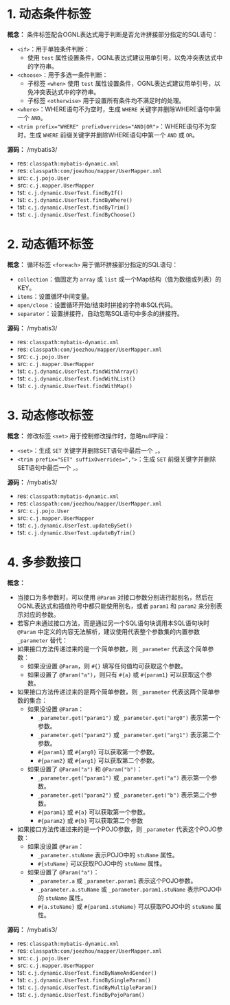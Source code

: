 # 1. 动态条件标签

**概念：** 条件标签配合OGNL表达式用于判断是否允许拼接部分指定的SQL语句：
- `<if>`：用于单独条件判断：
    - 使用 `test` 属性设置条件，OGNL表达式建议用单引号，以免冲突表达式中的字符串。
- `<choose>`：用于多选一条件判断：
    - 子标签 `<when>` 使用 `test` 属性设置条件，OGNL表达式建议用单引号，以免冲突表达式中的字符串。
    - 子标签 `<otherwise>` 用于设置所有条件均不满足时的处理。
- `<where>`：WHERE语句不为空时，生成 `WHERE` 关键字并删除WHERE语句中第一个 `AND`。 
- `<trim prefix="WHERE" prefixOverrides="AND|OR">`：WHERE语句不为空时，生成 `WHERE` 前缀关键字并删除WHERE语句中第一个 `AND` 或 `OR`。 

**源码：** /mybatis3/
- res: `classpath:mybatis-dynamic.xml`
- res: `classpath:com/joezhou/mapper/UserMapper.xml`
- src: `c.j.pojo.User`
- src: `c.j.mapper.UserMapper`
- tst: `c.j.dynamic.UserTest.findByIf()`
- tst: `c.j.dynamic.UserTest.findByWhere()`
- tst: `c.j.dynamic.UserTest.findByTrim()`
- tst: `c.j.dynamic.UserTest.findByChoose()`

# 2. 动态循环标签

**概念：** 循环标签 `<foreach>` 用于循环拼接部分指定的SQL语句：
- `collection`：值固定为 `array` 或 `list` 或一个Map结构（值为数组或列表）的KEY。
- `items`：设置循环中间变量。
- `open/close`：设置循环开始/结束时拼接的字符串SQL代码。
- `separator`：设置拼接符，自动忽略SQL语句中多余的拼接符。

**源码：** /mybatis3/
- res: `classpath:mybatis-dynamic.xml`
- res: `classpath:com/joezhou/mapper/UserMapper.xml`
- src: `c.j.pojo.User`
- src: `c.j.mapper.UserMapper`
- tst: `c.j.dynamic.UserTest.findWithArray()`
- tst: `c.j.dynamic.UserTest.findWithList()`
- tst: `c.j.dynamic.UserTest.findWithMap()`

# 3. 动态修改标签

**概念：** 修改标签 `<set>` 用于控制修改操作时，忽略null字段：
- `<set>`：生成 `SET` 关键字并删除SET语句中最后一个 `,`。 
- `<trim prefix="SET" suffixOverrides=",">`：生成 `SET` 前缀关键字并删除SET语句中最后一个 `,`。

**源码：** /mybatis3/
- res: `classpath:mybatis-dynamic.xml`
- res: `classpath:com/joezhou/mapper/UserMapper.xml`
- src: `c.j.pojo.User`
- src: `c.j.mapper.UserMapper`
- tst: `c.j.dynamic.UserTest.updateBySet()`
- tst: `c.j.dynamic.UserTest.updateByTrim()`

# 4. 多参数接口

**概念：** 
- 当接口为多参数时，可以使用 `@Param` 对接口参数分别进行起别名，然后在OGNL表达式和插值符号中都只能使用别名，或者 `param1` 和 `param2` 来分别表示对应的参数。
- 若客户未通过接口方法，而是通过另一个SQL语句块调用本SQL语句块时 `@Param` 中定义的内容无法解析，建议使用代表整个参数集的内置参数  `_parameter` 替代：
- 如果接口方法传递过来的是一个简单参数，则 `_parameter` 代表这个简单参数：
    - 如果没设置 `@Param`，则 `#{}` 填写任何值均可获取这个参数。
    - 如果设置了 `@Param("a")`，则只有 `#{a}` 或 `#{param1}` 可以获取这个参数。
- 如果接口方法传递过来的是两个简单参数，则 `_parameter` 代表这两个简单参数的集合：
    - 如果没设置 `@Param`：
        - `_parameter.get("param1")` 或 `_parameter.get("arg0")` 表示第一个参数。
        - `_parameter.get("param2")` 或 `_parameter.get("arg1")` 表示第二个参数。
        - `#{param1}` 或 `#{arg0}` 可以获取第一个参数。
        - `#{param2}` 或 `#{arg1}` 可以获取第二个参数。
    - 如果设置了 `@Param("a")` 和 `@Param("b")`：
        - `_parameter.get("param1")` 或 `_parameter.get("a")` 表示第一个参数。
        - `_parameter.get("param2")` 或 `_parameter.get("b")` 表示第二个参数。
        - `#{param1}` 或 `#{a}` 可以获取第一个参数。
        - `#{param2}` 或 `#{b}` 可以获取第二个参数
- 如果接口方法传递过来的是一个POJO参数，则 `_parameter` 代表这个POJO参数：
    - 如果没设置 `@Param`：
        - `_parameter.stuName` 表示POJO中的 `stuName` 属性。
        - `#{stuName}` 可以获取POJO中的 `stuName` 属性。
    - 如果设置了 `@Param("a")`：
        - `_parameter.a` 或 `_parameter.param1` 表示这个POJO参数。
        - `_parameter.a.stuName` 或 `_parameter.param1.stuName` 表示POJO中的 `stuName` 属性。
        - `#{a.stuName}` 或 `#{param1.stuName}` 可以获取POJO中的 `stuName` 属性。

**源码：** /mybatis3/
- res: `classpath:mybatis-dynamic.xml`
- res: `classpath:com/joezhou/mapper/UserMapper.xml`
- src: `c.j.pojo.User`
- src: `c.j.mapper.UserMapper`
- tst: `c.j.dynamic.UserTest.findByNameAndGender()`
- tst: `c.j.dynamic.UserTest.findBySingleParam()`
- tst: `c.j.dynamic.UserTest.findByMultipleParam()`
- tst: `c.j.dynamic.UserTest.findByPojoParam()`
